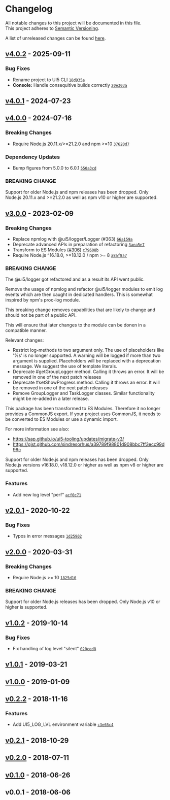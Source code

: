 # Changelog
All notable changes to this project will be documented in this file.  
This project adheres to [Semantic Versioning](http://semver.org/spec/v2.0.0.html).

A list of unreleased changes can be found [here](https://github.com/SAP/ui5-logger/compare/v4.0.2...HEAD).

<a name="v4.0.2"></a>
## [v4.0.2] - 2025-09-11
### Bug Fixes
- Rename project to UI5 CLI [`18d935a`](https://github.com/SAP/ui5-logger/commit/18d935a7caf7d53312b4f3976b0075aeae608902)
- **Console:** Handle consequitive builds correctly [`20e303a`](https://github.com/SAP/ui5-logger/commit/20e303ac157778aa1be0e20bb203e713fff2299c)


<a name="v4.0.1"></a>
## [v4.0.1] - 2024-07-23

<a name="v4.0.0"></a>
## [v4.0.0] - 2024-07-16
### Breaking Changes
- Require Node.js 20.11.x/>=21.2.0 and npm >=10 [`37620d7`](https://github.com/SAP/ui5-logger/commit/37620d7ca67b94b5093670c5ac5383bbb9109c33)

### Dependency Updates
- Bump figures from 5.0.0 to 6.0.1 [`550a3cd`](https://github.com/SAP/ui5-logger/commit/550a3cdd43eee3b2ea28a5db67c1a4485ec52a45)

### BREAKING CHANGE

Support for older Node.js and npm releases has been dropped.
Only Node.js 20.11.x and >=21.2.0 as well as npm v10 or higher are supported.

<a name="v3.0.0"></a>
## [v3.0.0] - 2023-02-09
### Breaking Changes

- Replace npmlog with @ui5/logger/Logger (#363) [`66a159a`](https://github.com/SAP/ui5-logger/commit/66a159acd9b67a27dd66d1e8056c362585f51bcf)
- Deprecate advanced APIs in preparation of refactoring [`3aea5e7`](https://github.com/SAP/ui5-logger/commit/3aea5e766f9bda156e8c7e62a2e8c65f613ef7e9)
- Transform to ES Modules ([#306](https://github.com/SAP/ui5-logger/issues/306)) [`c79608b`](https://github.com/SAP/ui5-logger/commit/c79608b0e432168ca8570530b63a456b9ddd12cb)
- Require Node.js ^16.18.0, >=18.12.0 / npm >= 8 [`a8af8a7`](https://github.com/SAP/ui5-logger/commit/a8af8a7a82c6f657ac10b5018e654939d90fd81f)

### BREAKING CHANGE

The @ui5/logger got refactored and as a result its API went public.

Remove the usage of npmlog and refactor @ui5/logger modules to emit log events which are then caught in dedicated handlers. This is somewhat inspired by npm's proc-log module.

This breaking change removes capabilities that are likely to change and should not be part of a public API.

This will ensure that later changes to the module can be donen in a
compatible manner.

Relevant changes:

- Restrict log-methods to two argument only. The use of placeholders
  like '%s' is no longer supported. A warning will be logged if more
  than two argument is supplied. Placeholders will be replaced with a
  deprecation message. We suggest the use of template literals.
- Deprecate #getGroupLogger method. Calling it throws an error.
  It will be removed in one of the next patch releases
- Deprecate #setShowProgress method. Calling it throws an error.
  It will be removed in one of the next patch releases
- Remove GroupLogger and TaskLogger classes. Similar functionality might
  be re-added in a later release.

This package has been transformed to ES Modules. Therefore it no longer provides a CommonJS export.
If your project uses CommonJS, it needs to be converted to ES Modules or use a dynamic import.

For more information see also:

- https://sap.github.io/ui5-tooling/updates/migrate-v3/
- https://gist.github.com/sindresorhus/a39789f98801d908bbc7ff3ecc99d99c

Support for older Node.js and npm releases has been dropped.
Only Node.js versions v16.18.0, v18.12.0 or higher as well as npm v8 or higher are supported.

### Features

- Add new log level "perf" [`acf0c71`](https://github.com/SAP/ui5-logger/commit/acf0c717612f440ea7a114e757c05d358ae523a7)


<a name="v2.0.1"></a>
## [v2.0.1] - 2020-10-22
### Bug Fixes
- Typos in error messages [`1d25902`](https://github.com/SAP/ui5-logger/commit/1d2590223c4332f5ea6f1326b23ecf584fea5934)

<a name="v2.0.0"></a>
## [v2.0.0] - 2020-03-31
### Breaking Changes
- Require Node.js >= 10 [`1825d10`](https://github.com/SAP/ui5-logger/commit/1825d1013a88f164cbbfbf579c3e8e02df2b5082)

### BREAKING CHANGE

Support for older Node.js releases has been dropped.
Only Node.js v10 or higher is supported.

<a name="v1.0.2"></a>
## [v1.0.2] - 2019-10-14
### Bug Fixes
- Fix handling of log level "silent" [`020ced8`](https://github.com/SAP/ui5-logger/commit/020ced85a82d33c94e429aa28983affa0d8341ba)

<a name="v1.0.1"></a>
## [v1.0.1] - 2019-03-21

<a name="v1.0.0"></a>
## [v1.0.0] - 2019-01-09

<a name="v0.2.2"></a>
## [v0.2.2] - 2018-11-16
### Features
- Add UI5_LOG_LVL environment variable [`c3e65c4`](https://github.com/SAP/ui5-logger/commit/c3e65c444045832773e4dc43ffa2baf903a27e52)

<a name="v0.2.1"></a>
## [v0.2.1] - 2018-10-29

<a name="v0.2.0"></a>
## [v0.2.0] - 2018-07-11

<a name="v0.1.0"></a>
## [v0.1.0] - 2018-06-26

<a name="v0.0.1"></a>
## v0.0.1 - 2018-06-06
[v4.0.2]: https://github.com/SAP/ui5-logger/compare/v4.0.1...v4.0.2
[v4.0.1]: https://github.com/SAP/ui5-logger/compare/v4.0.0...v4.0.1
[v4.0.0]: https://github.com/SAP/ui5-logger/compare/v3.0.1-rc.3...v4.0.0
[v3.0.0]: https://github.com/SAP/ui5-logger/compare/v2.0.1...v3.0.0
[v2.0.1]: https://github.com/SAP/ui5-logger/compare/v2.0.0...v2.0.1
[v2.0.0]: https://github.com/SAP/ui5-logger/compare/v1.0.2...v2.0.0
[v1.0.2]: https://github.com/SAP/ui5-logger/compare/v1.0.1...v1.0.2
[v1.0.1]: https://github.com/SAP/ui5-logger/compare/v1.0.0...v1.0.1
[v1.0.0]: https://github.com/SAP/ui5-logger/compare/v0.2.2...v1.0.0
[v0.2.2]: https://github.com/SAP/ui5-logger/compare/v0.2.1...v0.2.2
[v0.2.1]: https://github.com/SAP/ui5-logger/compare/v0.2.0...v0.2.1
[v0.2.0]: https://github.com/SAP/ui5-logger/compare/v0.1.0...v0.2.0
[v0.1.0]: https://github.com/SAP/ui5-logger/compare/v0.0.1...v0.1.0
